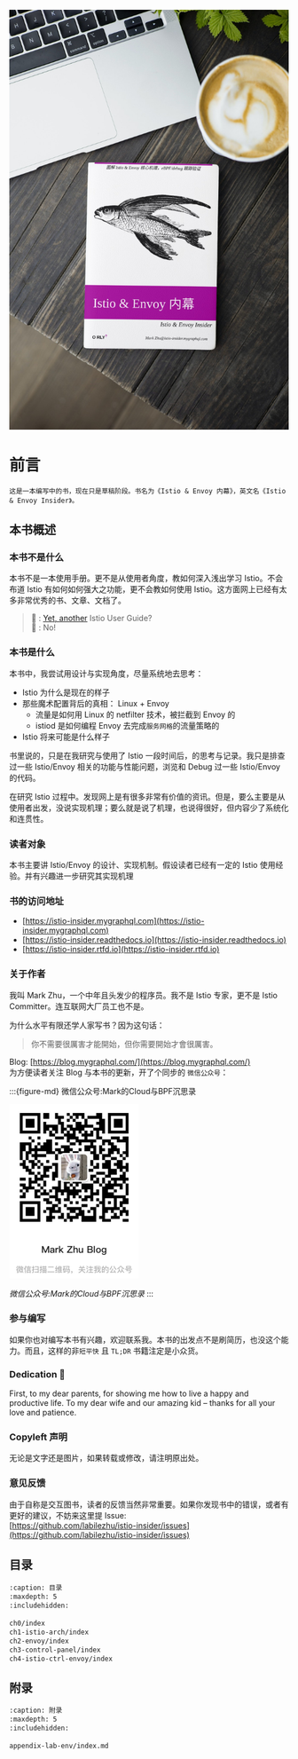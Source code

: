 ![Book Cover](./book-cover-mockup.jpg)

# 前言


```{warning}
这是一本编写中的书，现在只是草稿阶段。书名为《Istio & Envoy 内幕》，英文名《Istio & Envoy Insider》。
```

## 本书概述

### 本书不是什么

本书不是一本使用手册。更不是从使用者角度，教如何深入浅出学习 Istio。不会布道 Istio 有如何如何强大之功能，更不会教如何使用 Istio。这方面网上已经有太多非常优秀的书、文章、文档了。

> 🤷 : [Yet, another](https://en.wikipedia.org/wiki/Yet_another) Istio User Guide?  
> 🙅 : No!



### 本书是什么

本书中，我尝试用设计与实现角度，尽量系统地去思考：
- Istio 为什么是现在的样子
- 那些魔术配置背后的真相： Linux + Envoy
  - 流量是如何用 Linux 的 netfilter 技术，被拦截到 Envoy 的
  - istiod 是如何编程 Envoy 去完成`服务网格`的流量策略的
- Istio 将来可能是什么样子


书里说的，只是在我研究与使用了 Istio 一段时间后，的思考与记录。我只是排查过一些 Istio/Envoy 相关的功能与性能问题，浏览和 Debug 过一些 Istio/Envoy 的代码。

在研究 Istio 过程中。发现网上是有很多非常有价值的资讯。但是，要么主要是从使用者出发，没说实现机理；要么就是说了机理，也说得很好，但内容少了系统化和连贯性。

### 读者对象
本书主要讲 Istio/Envoy 的设计、实现机制。假设读者已经有一定的 Istio 使用经验。并有兴趣进一步研究其实现机理

### 书的访问地址
- [https://istio-insider.mygraphql.com](https://istio-insider.mygraphql.com)
- [https://istio-insider.readthedocs.io](https://istio-insider.readthedocs.io)
- [https://istio-insider.rtfd.io](https://istio-insider.rtfd.io)


### 关于作者
我叫 Mark Zhu，一个中年且头发少的程序员。我不是 Istio 专家，更不是 Istio Committer。连互联网大厂员工也不是。

为什么水平有限还学人家写书？因为这句话：
> 你不需要很厲害才能開始，但你需要開始才會很厲害。

Blog: [https://blog.mygraphql.com/](https://blog.mygraphql.com/)  
为方便读者关注 Blog 与本书的更新，开了个同步的 `微信公众号`：

:::{figure-md} 微信公众号:Mark的Cloud与BPF沉思录

<img src="_static/my-wechat-blog-qr.png" alt="my-wechat-blog-qr.png">

*微信公众号:Mark的Cloud与BPF沉思录*
:::




### 参与编写
如果你也对编写本书有兴趣，欢迎联系我。本书的出发点不是刷简历，也没这个能力。而且，这样的非`短平快` 且 `TL;DR` 书籍注定是小众货。


### Dedication 💞
First, to my dear parents, for showing me how to live a happy
and productive life. To my dear wife and our amazing kid – thanks for all your love and patience.


### Copyleft 声明
无论是文字还是图片，如果转载或修改，请注明原出处。

### 意见反馈
由于自称是交互图书，读者的反馈当然非常重要。如果你发现书中的错误，或者有更好的建议，不妨来这里提 Issue:  
[https://github.com/labilezhu/istio-insider/issues](https://github.com/labilezhu/istio-insider/issues)


## 目录


```{toctree}
:caption: 目录
:maxdepth: 5
:includehidden:

ch0/index
ch1-istio-arch/index
ch2-envoy/index
ch3-control-panel/index
ch4-istio-ctrl-envoy/index
```

## 附录

```{toctree}
:caption: 附录
:maxdepth: 5
:includehidden:

appendix-lab-env/index.md
```
